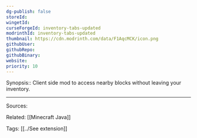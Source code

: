 ```yaml
---
dg-publish: false
storeId: 
wingetId: 
curseForgeId: inventory-tabs-updated
modrinthId: inventory-tabs-updated
thumbnail: https://cdn.modrinth.com/data/F1AqcMCK/icon.png
githubUser: 
githubRepo: 
githubBinary: 
website: 
priority: 10
---
```


Synopsis:: Client side mod to access nearby blocks without leaving your inventory.


---


Sources:

Related:
[[Minecraft Java]]

Tags:
[[../See extension]]